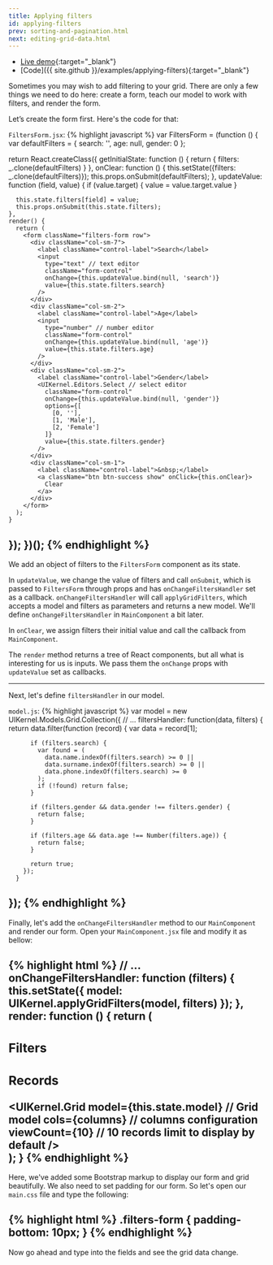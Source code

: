 ```yaml
---
title: Applying filters
id: applying-filters
prev: sorting-and-pagination.html
next: editing-grid-data.html
---
```

* [Live demo](/examples/applying-filters/){:target="_blank"}
* [Code]({{ site.github }}/examples/applying-filters){:target="_blank"}

Sometimes you may wish to add filtering to your grid.
There are only a few things we need to do here: create a form, teach our model to work with filters, and render the form.

Let’s create the form first. Here's the code for that:

`FiltersForm.jsx`:
{% highlight javascript %}
var FiltersForm = (function () {
  var defaultFilters = {
    search: '',
    age: null,
    gender: 0
  };

  return React.createClass({
    getInitialState: function () {
      return {
        filters: _.clone(defaultFilters)
      }
    },
    onClear: function () {
      this.setState({filters: _.clone(defaultFilters)});
      this.props.onSubmit(defaultFilters);
    },
    updateValue: function (field, value) {
      if (value.target) {
        value = value.target.value
      }

      this.state.filters[field] = value;
      this.props.onSubmit(this.state.filters);
    },
    render() {
      return (
        <form className="filters-form row">
          <div className="col-sm-7">
            <label className="control-label">Search</label>
            <input
              type="text" // text editor
              className="form-control"
              onChange={this.updateValue.bind(null, 'search')}
              value={this.state.filters.search}
            />
          </div>
          <div className="col-sm-2">
            <label className="control-label">Age</label>
            <input
              type="number" // number editor
              className="form-control"
              onChange={this.updateValue.bind(null, 'age')}
              value={this.state.filters.age}
            />
          </div>
          <div className="col-sm-2">
            <label className="control-label">Gender</label>
            <UIKernel.Editors.Select // select editor
              className="form-control"
              onChange={this.updateValue.bind(null, 'gender')}
              options={[
                [0, ''],
                [1, 'Male'],
                [2, 'Female']
              ]}
              value={this.state.filters.gender}
            />
          </div>
          <div className="col-sm-1">
            <label className="control-label">&nbsp;</label>
            <a className="btn btn-success show" onClick={this.onClear}>
              Clear
            </a>
          </div>
        </form>
      );
    }
  });
})();
{% endhighlight %}
---
We add an object of filters to the `FiltersForm` component as its state.

In `updateValue`, we change the value of filters and call `onSubmit`,
which is passed to `FiltersForm` through props and has `onChangeFiltersHandler` set as a callback.
`onChangeFiltersHandler` will call `applyGridFilters`, which accepts a model and filters as parameters and returns a new model.
We'll define `onChangeFiltersHandler` in `MainComponent` a bit later.

In `onClear`, we assign filters their initial value and call the callback from  `MainComponent`.

The `render` method returns a tree of React components, but all what is interesting for us is inputs.
We pass them the `onChange` props with `updateValue` set as callbacks.

---

Next, let's define `filtersHandler` in our model.

`model.js`:
{% highlight javascript %}
var model = new UIKernel.Models.Grid.Collection({
  // ...
  filtersHandler: function(data, filters) {
        return data.filter(function (record) {
          var data = record[1];

          if (filters.search) {
            var found = (
              data.name.indexOf(filters.search) >= 0 ||
              data.surname.indexOf(filters.search) >= 0 ||
              data.phone.indexOf(filters.search) >= 0
            );
            if (!found) return false;
          }

          if (filters.gender && data.gender !== filters.gender) {
            return false;
          }

          if (filters.age && data.age !== Number(filters.age)) {
            return false;
          }

          return true;
        });
      }
});
{% endhighlight %}
---

Finally, let's add the `onChangeFiltersHandler` method to our `MainComponent` and render our form. Open your `MainComponent.jsx` file and modify it as bellow:

{% highlight html %}
// ...
onChangeFiltersHandler: function (filters) {
  this.setState({
    model: UIKernel.applyGridFilters(model, filters)
  });
},
render: function () {
  return (
    <div className="container">
      <div className="panel panel-primary">
        <div className="panel-heading">
          <h3 className="panel-title">Filters</h3>
        </div>
        <div className="panel-body">
          <FiltersForm
            onSubmit={this.onChangeFiltersHandler}
          />
        </div>
      </div>
      <div className="panel panel-info">
        <div className="panel-heading">
          <h3 className="panel-title">Records</h3>
        </div>
        <UIKernel.Grid
          model={this.state.model} // Grid model
          cols={columns} // columns configuration
          viewCount={10} // 10 records limit to display by default
        />
      </div>
    </div>
  );
}
{% endhighlight %}
---

Here, we've added some Bootstrap markup to display our form and grid beautifully.
We also need to set padding for our form. So let's open our `main.css` file and type the following:

{% highlight html %}
.filters-form {
    padding-bottom: 10px;
}
{% endhighlight %}
---

Now go ahead and type into the fields and see the grid data change.